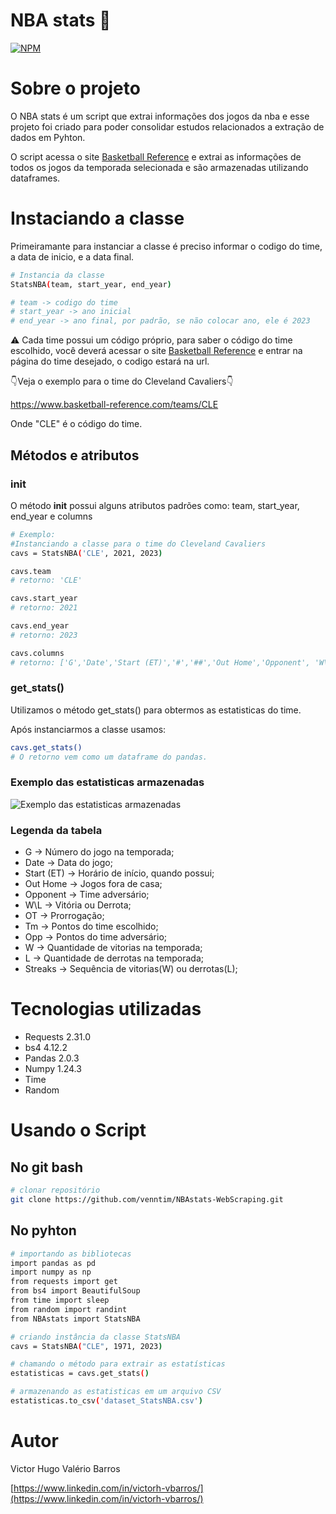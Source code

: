 # NBA stats 🏀
[![NPM](https://img.shields.io/npm/l/react)](https://github.com/devsuperior/sds1-wmazoni/blob/master/LICENSE) 

# Sobre o projeto

O NBA stats é um script que extrai informações dos jogos da nba e esse projeto foi criado para poder consolidar estudos relacionados a extração de dados em Pyhton.

O script acessa o site [Basketball Reference](https://www.basketball-reference.com) e extrai as informações de todos os jogos da temporada selecionada e são armazenadas utilizando dataframes.

# Instaciando a classe
Primeiramante para instanciar a classe é preciso informar o codigo do time, a data de inicio, e a data final.
```bash
# Instancia da classe
StatsNBA(team, start_year, end_year)

# team -> codigo do time
# start_year -> ano inicial
# end_year -> ano final, por padrão, se não colocar ano, ele é 2023
```
⚠ Cada time possui um código próprio, para saber o código do time escolhido, você deverá acessar o site [Basketball Reference](https://www.basketball-reference.com/teams) e entrar na página do time desejado, o codigo estará na url. 

👇Veja o exemplo para o time do Cleveland Cavaliers👇

https://www.basketball-reference.com/teams/CLE

Onde "CLE" é o código do time.

## Métodos e atributos
### init
O método __init__ possui alguns atributos padrões como:
team, start_year, end_year e columns
```bash
# Exemplo:
#Instanciando a classe para o time do Cleveland Cavaliers
cavs = StatsNBA('CLE', 2021, 2023)

cavs.team
# retorno: 'CLE'

cavs.start_year
# retorno: 2021

cavs.end_year
# retorno: 2023

cavs.columns
# retorno: ['G','Date','Start (ET)','#','##','Out Home','Opponent', 'W\L', 'OT','Tm','Opp','W','L','Streak','Notes']
```
### get_stats()
Utilizamos o método get_stats() para obtermos as estatisticas do time.

Após instanciarmos a classe usamos:
```bash
cavs.get_stats()
# O retorno vem como um dataframe do pandas.
```

### Exemplo das estatisticas armazenadas
![Exemplo das estatisticas armazenadas](https://github.com/venntim/assets/blob/db4402e60a74ada8275109c6cc3e7b5d12b4b642/NBAstats/NBAstats-Saida.png)
### Legenda da tabela
- G -> Número do jogo na temporada;
- Date -> Data do jogo;
- Start (ET) -> Horário de início, quando possui;
- Out Home -> Jogos fora de casa;
- Opponent -> Time adversário;
- W\L -> Vitória ou Derrota;
- OT -> Prorrogação;
- Tm -> Pontos do time escolhido;
- Opp -> Pontos do time adversário;
- W -> Quantidade de vitorias na temporada;
- L -> Quantidade de derrotas na temporada;
- Streaks -> Sequência de vitorias(W) ou derrotas(L);


# Tecnologias utilizadas
- Requests 2.31.0
- bs4 4.12.2
- Pandas 2.0.3
- Numpy 1.24.3
- Time
- Random

# Usando o Script

## No git bash
```bash
# clonar repositório
git clone https://github.com/venntim/NBAstats-WebScraping.git
```
## No pyhton
```bash
# importando as bibliotecas
import pandas as pd
import numpy as np
from requests import get
from bs4 import BeautifulSoup
from time import sleep
from random import randint
from NBAstats import StatsNBA

# criando instância da classe StatsNBA
cavs = StatsNBA("CLE", 1971, 2023)

# chamando o método para extrair as estatísticas
estatisticas = cavs.get_stats()

# armazenando as estatisticas em um arquivo CSV
estatisticas.to_csv('dataset_StatsNBA.csv')
```

# Autor

Victor Hugo Valério Barros

[https://www.linkedin.com/in/victorh-vbarros/](https://www.linkedin.com/in/victorh-vbarros/)
